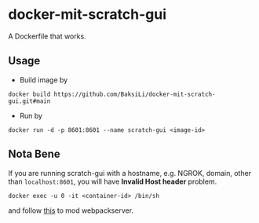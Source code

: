 # docker-mit-scratch-gui
A Dockerfile that works.

## Usage
- Build image by
```
docker build https://github.com/BaksiLi/docker-mit-scratch-gui.git#main
```


- Run by
```
docker run -d -p 8601:8601 --name scratch-gui <image-id>
```

## Nota Bene
If you are running scratch-gui with a hostname, e.g. NGROK, domain, other than `localhost:8601`, you will have **Invalid Host header** problem.
```
docker exec -u 0 -it <container-id> /bin/sh
```
and follow [this](https://github.com/LLK/scratch-gui/issues/5682#issuecomment-1097025634) to mod webpackserver.
